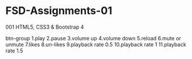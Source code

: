 # FSD-Assignments-01
001 HTML5, CSS3 &amp; Bootstrap 4

btn-group
1.play
2.pause
3.volume up
4.volume down
5.reload
6.mute or unmute
7.likes
8.un-likes
9.playback rate 0.5
10.playback rate 1
11.playback rate 1.5
